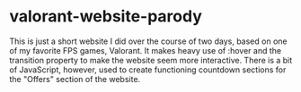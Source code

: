 # valorant-website-parody
This is just a short website I did over the course of two days, based on one of my favorite FPS games, Valorant.
It makes heavy use of :hover and the transition property to make the website seem more interactive. There is a bit of JavaScript, however,
used to create functioning countdown sections for the "Offers" section of the website. 

